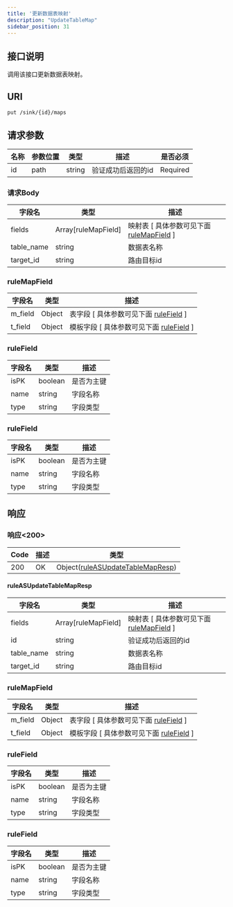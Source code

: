 ```yaml
---
title: '更新数据表映射'
description: "UpdateTableMap"
sidebar_position: 31
---
```

## 接口说明
调用该接口更新数据表映射。

## URI

```
put /sink/{id}/maps
```

## 请求参数

| 名称 | 参数位置 | 类型 | 描述 |  是否必须 |
| ---- | ---------- | ----------- | ----------- | ----------- |
| id | path | string | 验证成功后返回的id |  Required | 

### 请求Body
| 字段名 | 类型 | 描述 |
| ---- | ---- | ----------- |  
| fields | Array[ruleMapField] | 映射表 [ 具体参数可见下面 [ruleMapField](#ruleMapField) ] | 
| table_name | string | 数据表名称 | 
| target_id | string | 路由目标id |





### ruleMapField
| 字段名 | 类型 | 描述 |
| ---- | ---- | ----------- |
| m_field | Object | 表字段 [ 具体参数可见下面 [ruleField](#ruleField) ]  |
| t_field | Object | 模板字段 [ 具体参数可见下面 [ruleField](#ruleField) ]  |





### ruleField
| 字段名 | 类型 | 描述 |
| ---- | ---- | ----------- | 
| isPK | boolean | 是否为主键 | 
| name | string | 字段名称 | 
| type | string | 字段类型 |





### ruleField
| 字段名 | 类型 | 描述 |
| ---- | ---- | ----------- | 
| isPK | boolean | 是否为主键 | 
| name | string | 字段名称 | 
| type | string | 字段类型 |








## 响应


### 响应<200>
| Code | 描述 | 类型 |
| ---- | ----------- | ------ | 
| 200 | OK | Object([ruleASUpdateTableMapResp](#ruleASUpdateTableMapResp)) |

#### ruleASUpdateTableMapResp

| 字段名 | 类型 | 描述 |
| ---- | ---- | ----------- |  
| fields | Array[ruleMapField] | 映射表 [ 具体参数可见下面 [ruleMapField](#ruleMapField) ] | 
| id | string | 验证成功后返回的id | 
| table_name | string | 数据表名称 | 
| target_id | string | 路由目标id |





### ruleMapField
| 字段名 | 类型 | 描述 |
| ---- | ---- | ----------- |
| m_field | Object | 表字段 [ 具体参数可见下面 [ruleField](#ruleField) ]  |
| t_field | Object | 模板字段 [ 具体参数可见下面 [ruleField](#ruleField) ]  |





### ruleField
| 字段名 | 类型 | 描述 |
| ---- | ---- | ----------- | 
| isPK | boolean | 是否为主键 | 
| name | string | 字段名称 | 
| type | string | 字段类型 |





### ruleField
| 字段名 | 类型 | 描述 |
| ---- | ---- | ----------- | 
| isPK | boolean | 是否为主键 | 
| name | string | 字段名称 | 
| type | string | 字段类型 |










